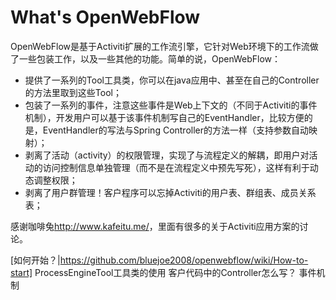 What's OpenWebFlow
===========

OpenWebFlow是基于Activiti扩展的工作流引擎，它针对Web环境下的工作流做了一些包装工作，以及一些其他的功能。简单的说，OpenWebFlow：

* 提供了一系列的Tool工具类，你可以在java应用中、甚至在自己的Controller的方法里取到这些Tool；
* 包装了一系列的事件，注意这些事件是Web上下文的（不同于Activiti的事件机制），开发用户可以基于该事件机制写自己的EventHandler，比较方便的是，EventHandler的写法与Spring Controller的方法一样（支持参数自动映射）；
* 剥离了活动（activity）的权限管理，实现了与流程定义的解耦，即用户对活动的访问控制信息单独管理（而不是在流程定义中预先写死），这样有利于动态调整权限；
* 剥离了用户群管理！客户程序可以忘掉Activiti的用户表、群组表、成员关系表；

感谢咖啡兔<http://www.kafeitu.me/>，里面有很多的关于Activiti应用方案的讨论。


[如何开始？|https://github.com/bluejoe2008/openwebflow/wiki/How-to-start]
ProcessEngineTool工具类的使用
客户代码中的Controller怎么写？
事件机制

